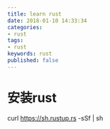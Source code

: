 ```yaml
---
title: learn rust
date: 2018-01-10 14:33:34
categories:
- rust
tags:
- rust
keywords: rust
published: false
---
```


# 安装rust
curl https://sh.rustup.rs -sSf | sh
